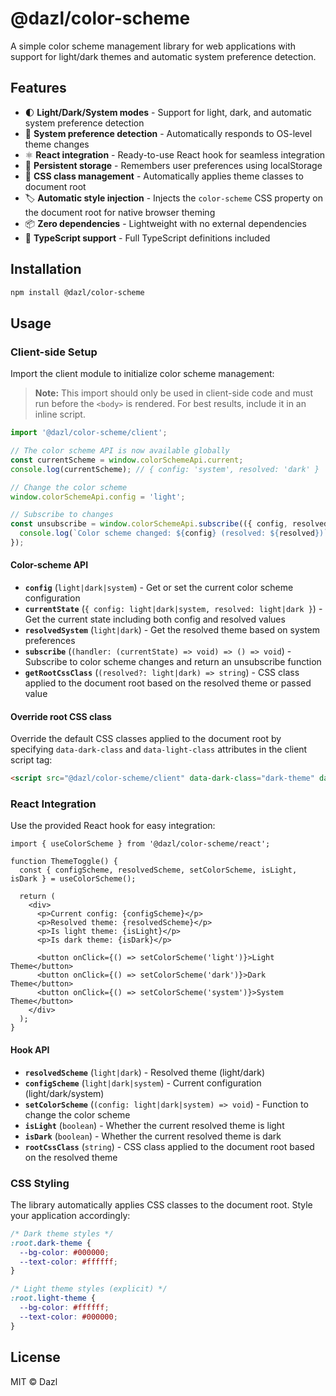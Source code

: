 # @dazl/color-scheme

A simple color scheme management library for web applications with support for light/dark themes and automatic system preference detection.

## Features

- 🌓 **Light/Dark/System modes** - Support for light, dark, and automatic system preference detection
- 📱 **System preference detection** - Automatically responds to OS-level theme changes
- ⚛️ **React integration** - Ready-to-use React hook for seamless integration
- 💾 **Persistent storage** - Remembers user preferences using localStorage
- 🎨 **CSS class management** - Automatically applies theme classes to document root
- 🏷️ **Automatic style injection** - Injects the `color-scheme` CSS property on the document root for native browser theming
- 📦 **Zero dependencies** - Lightweight with no external dependencies
- 🔧 **TypeScript support** - Full TypeScript definitions included

## Installation

```bash
npm install @dazl/color-scheme
```

## Usage

### Client-side Setup

Import the client module to initialize color scheme management:

> **Note:** This import should only be used in client-side code and must run before the `<body>` is rendered. For best results, include it in an inline script.

```typescript
import '@dazl/color-scheme/client';

// The color scheme API is now available globally
const currentScheme = window.colorSchemeApi.current;
console.log(currentScheme); // { config: 'system', resolved: 'dark' }

// Change the color scheme
window.colorSchemeApi.config = 'light';

// Subscribe to changes
const unsubscribe = window.colorSchemeApi.subscribe(({ config, resolved }) => {
  console.log(`Color scheme changed: ${config} (resolved: ${resolved})`);
});
```

#### Color-scheme API

- **`config`** (`light|dark|system`) - Get or set the current color scheme configuration
- **`currentState`** (`{ config: light|dark|system, resolved: light|dark }`) - Get the current state including both config and resolved values
- **`resolvedSystem`** (`light|dark`) - Get the resolved theme based on system preferences
- **`subscribe`** (`(handler: (currentState) => void) => () => void`) - Subscribe to color scheme changes and return an unsubscribe function
- **`getRootCssClass`** (`(resolved?: light|dark) => string`) - CSS class applied to the document root based on the resolved theme or passed value

#### Override root CSS class

Override the default CSS classes applied to the document root by specifying `data-dark-class` and `data-light-class` attributes in the client script tag:

```html
<script src="@dazl/color-scheme/client" data-dark-class="dark-theme" data-light-class="light-theme"></script>
```

### React Integration

Use the provided React hook for easy integration:

```tsx
import { useColorScheme } from '@dazl/color-scheme/react';

function ThemeToggle() {
  const { configScheme, resolvedScheme, setColorScheme, isLight, isDark } = useColorScheme();

  return (
    <div>
      <p>Current config: {configScheme}</p>
      <p>Resolved theme: {resolvedScheme}</p>
      <p>Is light theme: {isLight}</p>
      <p>Is dark theme: {isDark}</p>

      <button onClick={() => setColorScheme('light')}>Light Theme</button>
      <button onClick={() => setColorScheme('dark')}>Dark Theme</button>
      <button onClick={() => setColorScheme('system')}>System Theme</button>
    </div>
  );
}
```

#### Hook API

- **`resolvedScheme`** (`light|dark`) - Resolved theme (light/dark)
- **`configScheme`** (`light|dark|system`) - Current configuration (light/dark/system)
- **`setColorScheme`** (`(config: light|dark|system) => void`) - Function to change the color scheme
- **`isLight`** (`boolean`) - Whether the current resolved theme is light
- **`isDark`** (`boolean`) - Whether the current resolved theme is dark
- **`rootCssClass`** (`string`) - CSS class applied to the document root based on the resolved theme

### CSS Styling

The library automatically applies CSS classes to the document root. Style your application accordingly:

```css
/* Dark theme styles */
:root.dark-theme {
  --bg-color: #000000;
  --text-color: #ffffff;
}

/* Light theme styles (explicit) */
:root.light-theme {
  --bg-color: #ffffff;
  --text-color: #000000;
}
```

## License

MIT © Dazl
